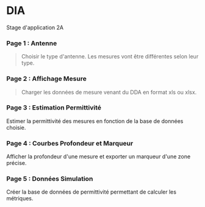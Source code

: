 # DIA
Stage d'application 2A

### Page 1 : Antenne
> Choisir le type d'antenne. Les mesures vont être différentes selon leur type.

### Page 2 : Affichage Mesure
> Charger les données de mesure venant du DDA en format xls ou xlsx.

### Page 3 : Estimation Permittivité
Estimer la permittivité des mesures en fonction de la base de données choisie.

### Page 4 : Courbes Profondeur et Marqueur
Afficher la profondeur d'une mesure et exporter un marqueur d'une zone précise.

### Page 5 : Données Simulation
Créer la base de données de permittivité permettant de calculer les métriques.
